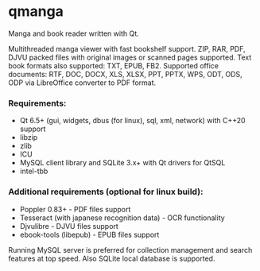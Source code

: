 # qmanga
Manga and book reader written with Qt.

Multithreaded manga viewer with fast bookshelf support. ZIP, RAR, PDF, DJVU packed files with original images or scanned pages supported. Text book formats also supported: TXT, EPUB, FB2. Supported office documents: RTF, DOC, DOCX, XLS, XLSX, PPT, PPTX, WPS, ODT, ODS, ODP via LibreOffice converter to PDF format.

### Requirements:
* Qt 6.5+ (gui, widgets, dbus (for linux), sql, xml, network) with C++20 support
* libzip
* zlib
* ICU
* MySQL client library and SQLite 3.x+ with Qt drivers for QtSQL
* intel-tbb

### Additional requirements (optional for linux build):
* Poppler 0.83+ - PDF files support
* Tesseract (with japanese recognition data) - OCR functionality
* Djvulibre - DJVU files support
* ebook-tools (libepub) - EPUB files support

Running MySQL server is preferred for collection management and search features at top speed. Also SQLite local database is supported.
